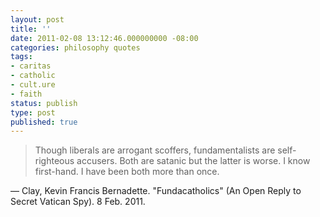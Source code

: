 ```yaml
---
layout: post
title: ''
date: 2011-02-08 13:12:46.000000000 -08:00
categories: philosophy quotes
tags:
- caritas
- catholic
- cult.ure
- faith
status: publish
type: post
published: true
---
```

> Though liberals are arrogant scoffers, fundamentalists are self-righteous accusers. Both are satanic but the latter is worse. I know first-hand. I have been both more than once.

&mdash; Clay, Kevin Francis Bernadette. "Fundacatholics" (An Open Reply to Secret Vatican Spy). 8 Feb. 2011.
